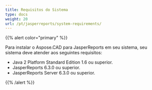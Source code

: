 ```yaml
---
title: Requisitos do Sistema
type: docs
weight: 20
url: /pt/jasperreports/system-requirements/
---
```


{{% alert color="primary" %}}

Para instalar o Aspose.CAD para JasperReports em seu sistema, seu sistema deve atender aos seguintes requisitos:

- Java 2 Platform Standard Edition 1.6 ou superior.
- JasperReports 6.3.0 ou superior.
- JasperReports Server 6.3.0 ou superior.

{{% /alert %}}
